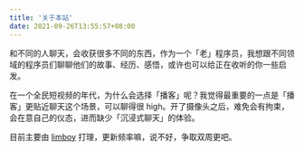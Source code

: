 ```yaml
---
title: '关于本站'
date: 2021-09-26T13:55:57+08:00
---
```


和不同的人聊天，会收获很多不同的东西，作为一个「老」程序员，我想跟不同领域的程序员们聊聊他们的故事、经历、感悟，或许也可以给正在收听的你一些启发。

在一个全民短视频的年代，为什么会选择「播客」呢？我觉得最重要的一点是「播客」更贴近聊天这个场景，可以聊得很 high。开了摄像头之后，难免会有拘束，会在意自己的仪态，进而缺少「沉浸式聊天」的体验。

目前主要由 [limboy](https://limboy.me) 打理，更新频率嘛，说不好，争取双周更吧。